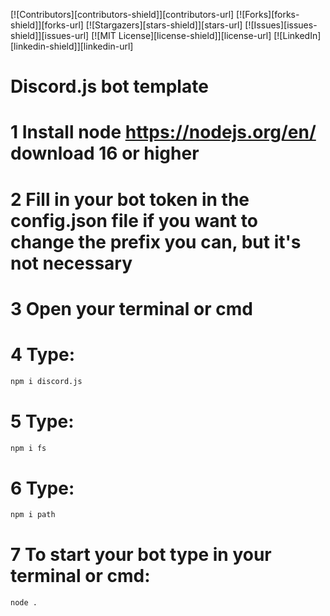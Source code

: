 [![Contributors][contributors-shield]][contributors-url]
[![Forks][forks-shield]][forks-url]
[![Stargazers][stars-shield]][stars-url]
[![Issues][issues-shield]][issues-url]
[![MIT License][license-shield]][license-url]
[![LinkedIn][linkedin-shield]][linkedin-url]

# Discord.js bot template

# 1 Install node https://nodejs.org/en/ download 16 or higher

# 2 Fill in your bot token in the config.json file if you want to change the prefix you can, but it's not necessary

# 3 Open your terminal or cmd

# 4 Type:
```sh 
npm i discord.js
```

# 5 Type:
```sh
npm i fs
```

# 6 Type:
```sh 
npm i path
```

# 7 To start your bot type in your terminal or cmd:
```sh 
node .
```
